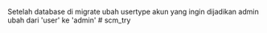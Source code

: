 Setelah database di migrate
ubah usertype akun yang ingin dijadikan admin
ubah dari 'user' ke 'admin'
#   s c m _ t r y  
 